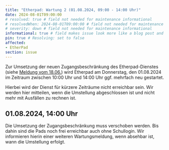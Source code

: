 ```yaml
---
title: "Etherpad: Wartung 2 (01.08.2024, 09:00 - 14:00 Uhr)"
date: 2024-08-01T09:00:00
# resolved: true # field not needed for maintenance informational
# resolvedWhen: 2024-08-01T09:00:00 # field not needed for maintenance informational
# severity: down # field not needed for maintenance informational
informational: true # field makes issue look more like a blog post and removes any references to downtime length
pin: true # Resolving: set to false
affected:
- EtherPad
section: issue
---
```


Zur Umsetzung der neuen Zugangsbeschränkung des Etherpad-Dienstes (siehe [Meldung vom 18.06.](https://status.schullogin.de/issues/2024-08-01t0000--etherpad_aenderungen_zugangsbeschraenkung_und_jaehrliche_loeschung_01.08.2024/)) wird Etherpad am Donnerstag, den 01.08.2024 im Zeitraum zwischen 10:00 Uhr und 14:00 Uhr ggf. mehrfach neu gestartet.

Hierbei wird der Dienst für kürzere Zeiträume nicht erreichbar sein. Wir werden hier mitteilen, wenn die Umstellung abgeschlossen ist und nicht mehr mit Ausfällen zu rechnen ist.


## 01.08.2024, 14:00 Uhr

Die Umsetzung der Zugangsbeschränkung muss verschoben werden. Bis dahin sind die Pads noch frei erreichbar auch ohne Schullogin. Wir informieren hierin einer weiteren Wartungsmeldung, wenn absehbar ist, wann die Umstellung erfolgt.